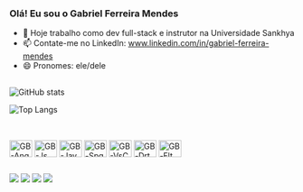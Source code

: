### Olá! Eu sou o Gabriel Ferreira Mendes

- 🔭 Hoje trabalho como dev full-stack e instrutor na Universidade Sankhya
- 📫 Contate-me no LinkedIn: www.linkedin.com/in/gabriel-ferreira-mendes
- 😄 Pronomes: ele/dele

##

![GitHub stats](https://github-readme-stats.vercel.app/api?username=GabrielFerreiraMendes&show_icons=true&theme=transparent)

![Top Langs](https://github-readme-stats.vercel.app/api/top-langs/?username=GabrielFerreiraMendes&hide_progress=true)

##

<div style="display: inline_block"><br>
  <img align="center" alt="GB-Ang" height="30" width="40" src="https://cdn.jsdelivr.net/gh/devicons/devicon/icons/angularjs/angularjs-plain.svg" />
  <img align="center" alt="GB-Js" height="30" width="40"  src="https://cdn.jsdelivr.net/gh/devicons/devicon/icons/javascript/javascript-plain.svg">
  <img align="center" alt="GB-Jav" height="30" width="40" src="https://cdn.jsdelivr.net/gh/devicons/devicon/icons/java/java-original-wordmark.svg" />
  <img align="center" alt="GB-Spg" height="30" width="40" src="https://cdn.jsdelivr.net/gh/devicons/devicon/icons/spring/spring-original-wordmark.svg" />  
  <img align="center" alt="GB-VsC" height="30" width="40" src="https://cdn.jsdelivr.net/gh/devicons/devicon/icons/vscode/vscode-original-wordmark.svg" />          
  <img align="center" alt="GB-Drt" height="30" width="40" src="https://cdn.jsdelivr.net/gh/devicons/devicon/icons/dart/dart-original-wordmark.svg" />
  <img align="center" alt="GB-Flt" height="30" width="40" src="https://cdn.jsdelivr.net/gh/devicons/devicon/icons/flutter/flutter-original.svg" />          
</div>

##
 
<div>   
  <a href="www.linkedin.com/in/gabriel-ferreira-mendes" target="_blank"><img src="https://img.shields.io/badge/-LinkedIn-%230077B5?style=for-the-badge&logo=linkedin&logoColor=white" target="_blank"></a>     
  <a href="https://discord.gg/s37BpfcZ" target="_blank"><img src="https://img.shields.io/badge/Discord-7289DA?style=for-the-badge&logo=discord&logoColor=white" target="_blank"></a> 
  <a href="https://instagram.com/ferr_gabz" target="_blank"><img src="https://img.shields.io/badge/-Instagram-%23E4405F?style=for-the-badge&logo=instagram&logoColor=white" target="_blank"></a>
  <a href="https://www.tiktok.com/@ferr_gabz" target="_blank"><img src="https://img.shields.io/badge/TikTok-000000?style=for-the-badge&logo=tiktok&logoColor=white target="_blank"></a>     
</div>
